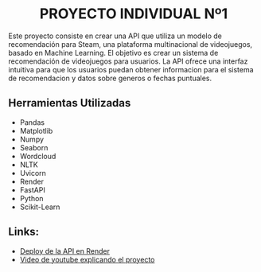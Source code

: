 # <h1 align=center> **PROYECTO INDIVIDUAL Nº1** </h1>
Este proyecto consiste en crear una API que utiliza un modelo de recomendación para Steam, una plataforma multinacional de videojuegos, basado en Machine Learning. El objetivo es crear un sistema de recomendación de videojuegos para usuarios. La API ofrece una interfaz intuitiva para que los usuarios puedan obtener informacion para el sistema de recomendacion y datos sobre generos o fechas puntuales.

## **Herramientas Utilizadas**
+ Pandas
+ Matplotlib
+ Numpy
+ Seaborn
+ Wordcloud
+ NLTK
+ Uvicorn
+ Render
+ FastAPI
+ Python
+ Scikit-Learn

## **Links:**
- [Deploy de la API en Render](http://127.0.0.1:8000/docs#/)
- [Video de youtube explicando el proyecto]()
